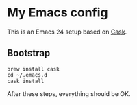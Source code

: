 # My Emacs config

This is an Emacs 24 setup based on [Cask](https://github.com/cask/cask).

## Bootstrap

	brew install cask
	cd ~/.emacs.d
	cask install

After these steps, everything should be OK.
